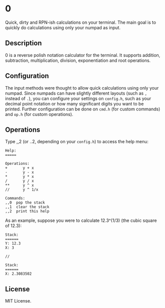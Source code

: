 0
==

Quick, dirty and RPN-ish calculations on your terminal. The main goal is to quickly do calculations using only your numpad as input.

Description
-----------

0 is a reverse polish notation calculator for the terminal. It supports addition, subtraction, multiplication, division, exponentiation and root operations.

Configuration
-------------

The input methods were thought to allow quick calculations using only your numpad. Since numpads can have slightly different layouts (such as `,` instead of `.`), you can configure your settings on `config.h`, such as your decimal point notation or how many significant digits you want to be printed. Further configuration can be done on `cmd.h` (for custom commands) and `op.h` (for custom operations).

Operations
----------

Type ,,2 (or ..2, depending on your `config.h`) to access the help menu:

```
Help:
=====

Operations:
+       y + x  
-       y - x  
*       y * x  
/       y / x  
**      y ^ x  
//      y ^ 1/x

Commands:
,,0  pop the stack  
,,1  clear the stack  
,,2  print this help
```

As an example, suppose you were to calculate 12.3^(1/3) (the cubic square of 12.3):

```
Stack:
======
Y: 12.3
X: 3

//

Stack:
======
X: 2.3083502
```

License
-------

MIT License.
